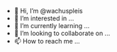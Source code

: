 - 👋 Hi, I’m @wachuspleis
- 👀 I’m interested in ...
- 🌱 I’m currently learning ...
- 💞️ I’m looking to collaborate on ...
- 📫 How to reach me ...

<!---
wachuspleis/wachuspleis is a ✨ special ✨ repository because its `README.md` (this file) appears on your GitHub profile.
You can click the Preview link to take a look at your changes.
--->
